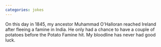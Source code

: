 ```yaml
---
categories: jokes
---
```


<p>On this day in 1845, my ancestor Muhammad O'Halloran reached Ireland after fleeing a famine in India. He only had a chance to have a couple of potatoes before the Potato Famine hit. My bloodline has never had good luck.</p>